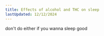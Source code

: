 ```yaml
---
title: Effects of alcohol and THC on sleep
lastUpdated: 12/12/2024
---
```

don't do either if you wanna sleep good